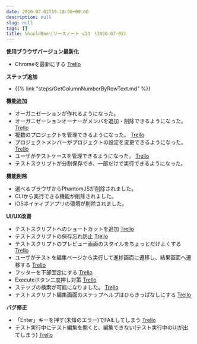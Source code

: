 ```yaml
---
date: 2016-07-02T15:18:00+09:00
description: null
slug: null
tags: []
title: ShouldBeeリリースノート v13　(2016-07-02)
---
```


__使用ブラウザバージョン最新化__

* Chromeを最新にする [Trello](https://trello.com/c/FJ5XcduR/180-chrome)

__ステップ追加__

* {{% link "steps/GetColumnNumberByRowText.md" %}}

__機能追加__

* オーガニゼーションが作れるようになった。
* オーガニゼーションオーナーがメンバを追加・削除できるようになった。 [Trello](https://trello.com/c/qJTQzaBv/209-3-3)
* 複数のプロジェクトを管理できるようになった。 [Trello](https://trello.com/c/i7ZjDfDR/26-8-api)
* プロジェクトメンバーがプロジェクトの設定を変更できるようになった。 [Trello](https://trello.com/c/3WfdHzGh/191-2-2)
* ユーザがテストケースを管理できるようになった。 [Trello](https://trello.com/c/V3rpLggy/193-8-8)
* テストスクリプトが分割保存でき、一部だけで実行できるようになった。

__機能削除__

* 選べるブラウザからPhantomJSが削除されました。
* CLIから実行できる機能が削除されました。
* iOSネイティブアプリの環境が削除されました。

__UI/UX改善__

* テストスクリプトへのショートカットを追加 [Trello](https://trello.com/c/kzG6Mn0i/137-0)
* テストスクリプトの保存忘れ防止 [Trello](https://trello.com/c/KKi59lTu/136-0)
* テストスクリプトのプレビュー画面のスタイルをちょっとだけよくする [Trello](https://trello.com/c/QQa8X5zs/213-1-1)
* ユーザがテストを編集ページから実行して進捗画面に遷移し、結果画面へ遷移する [Trello](https://trello.com/c/fxqMsuMT/208-8-5)
* フッターを下部固定にする [Trello](https://trello.com/c/gV5ZSa9c/218-0-5-0-5)
* Executeボタン二度押し対策 [Trello](https://trello.com/c/RQ8lVmaa/219-0-5-execute-0-5)
* ステップの検索が可能になりました。 [Trello](https://trello.com/c/zl9OC4xN/229-0-5)
* テストスクリプト編集画面のステップヘルプはひらきっぱなしにする [Trello](https://trello.com/c/JFQqTVzh/220-0-5)

__バグ修正__

* 「Enter」キーを押す(未知のエラー)でFAILしてしまう [Trello](https://trello.com/c/An3gX1ly/150-0-enter-fail)
* テスト実行中にテスト編集を開くと、編集できない(テスト実行中のUIが出てしまう) [Trello](https://trello.com/c/KaxsVlc0/222-0-5-ui-0-5)
